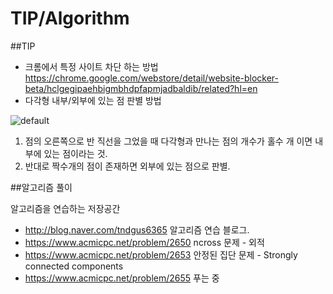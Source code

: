 # TIP/Algorithm
##TIP
- 크롬에서 특정 사이트 차단 하는 방법       
https://chrome.google.com/webstore/detail/website-blocker-beta/hclgegipaehbigmbhdpfapmjadbaldib/related?hl=en       
- 다각형 내부/외부에 있는 점 판별 방법

![default](https://cloud.githubusercontent.com/assets/19329620/16360799/9d5c0b5a-3baf-11e6-9ba0-09f02caa4dcf.JPG)

1. 점의 오른쪽으로 반 직선을 그었을 때 다각형과 만나는 점의 개수가 홀수 개 이면 내부에 있는 점이라는 것.        
2. 반대로 짝수개의 점이 존재하면 외부에 있는 점으로 판별.        

##알고리즘 풀이 

알고리즘을 연습하는 저장공간
- http://blog.naver.com/tndgus6365 알고리즘 연습 블로그.      
- https://www.acmicpc.net/problem/2650 ncross 문제 - 외적        
- https://www.acmicpc.net/problem/2653 안정된 집단 문제 - Strongly connected components 
- https://www.acmicpc.net/problem/2655 푸는 중
